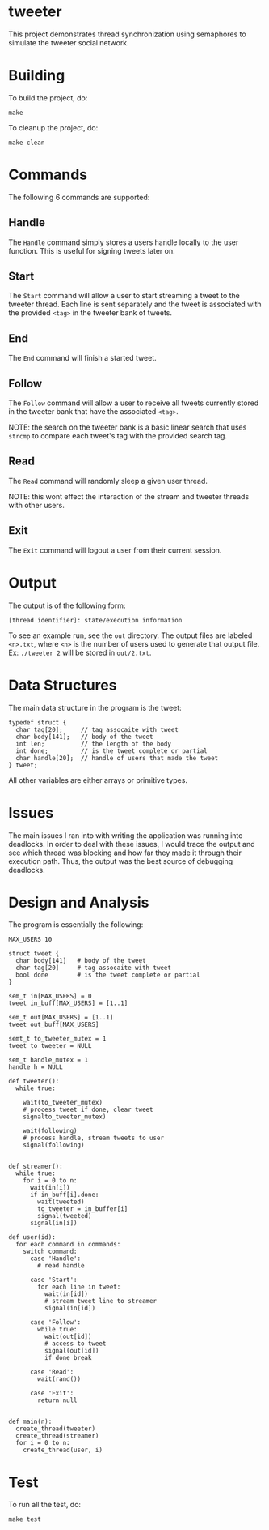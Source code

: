 # tweeter

This project demonstrates thread synchronization using semaphores to
simulate the tweeter social network.

# Building

To build the project, do:

    make

To cleanup the project, do:

    make clean

# Commands

The following 6 commands are supported:

## Handle <handle>

The `Handle` command simply stores a users handle locally to the user
function. This is useful for signing tweets later on.

## Start <tag>

The `Start` command will allow a user to start streaming a tweet to the
tweeter thread. Each line is sent separately and the tweet is associated
with the provided `<tag>` in the tweeter bank of tweets.

## End <tag>

The `End` command will finish a started tweet.

## Follow <tag>

The `Follow` command will allow a user to receive all tweets currently
stored in the tweeter bank that have the associated `<tag>`.

NOTE: the search on the tweeter bank is a basic linear search that uses
`strcmp` to compare each tweet's tag with the provided search tag.

## Read

The `Read` command will randomly sleep a given user thread.

NOTE: this wont effect the interaction of the stream and tweeter threads
with other users.

## Exit

The `Exit` command will logout a user from their current session.

# Output

The output is of the following form:

```
[thread identifier]: state/execution information
```

To see an example run, see the `out` directory. The output files are
labeled `<n>.txt`, where `<n>` is the number of users used to generate
that output file. Ex: `./tweeter 2` will be stored in `out/2.txt`.

# Data Structures

The main data structure in the program is the tweet:

```
typedef struct {
  char tag[20];     // tag assocaite with tweet
  char body[141];   // body of the tweet
  int len;          // the length of the body
  int done;         // is the tweet complete or partial
  char handle[20];  // handle of users that made the tweet
} tweet;
```

All other variables are either arrays or primitive types.

# Issues

The main issues I ran into with writing the application was running into
deadlocks. In order to deal with these issues, I would trace the output
and see which thread was blocking and how far they made it through their
execution path. Thus, the output was the best source of debugging
deadlocks.

# Design and Analysis

The program is essentially the following:

```
MAX_USERS 10

struct tweet {
  char body[141]   # body of the tweet
  char tag[20]     # tag assocaite with tweet
  bool done        # is the tweet complete or partial
}

sem_t in[MAX_USERS] = 0
tweet in_buff[MAX_USERS] = [1..1]

sem_t out[MAX_USERS] = [1..1]
tweet out_buff[MAX_USERS]

semt_t to_tweeter_mutex = 1
tweet to_tweeter = NULL

sem_t handle_mutex = 1
handle h = NULL

def tweeter():
  while true:

    wait(to_tweeter_mutex)
    # process tweet if done, clear tweet
    signalto_tweeter_mutex)

    wait(following)
    # process handle, stream tweets to user
    signal(following)


def streamer():
  while true:
    for i = 0 to n:
      wait(in[i])
      if in_buff[i].done:
        wait(tweeted)
        to_tweeter = in_buffer[i]
        signal(tweeted)
      signal(in[i])

def user(id):
  for each command in commands:
    switch command:
      case 'Handle':
        # read handle

      case 'Start':
        for each line in tweet:
          wait(in[id])
          # stream tweet line to streamer
          signal(in[id])

      case 'Follow':
        while true:
          wait(out[id])
          # access to tweet
          signal(out[id])
          if done break

      case 'Read':
        wait(rand())

      case 'Exit':
        return null
      

def main(n):
  create_thread(tweeter)
  create_thread(streamer)
  for i = 0 to n:
    create_thread(user, i)
```

# Test

To run all the test, do:

    make test
